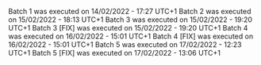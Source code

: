 Batch 1 was executed on 14/02/2022 - 17:27 UTC+1
Batch 2 was executed on 15/02/2022 - 18:13 UTC+1
Batch 3 was executed on 15/02/2022 - 19:20 UTC+1
Batch 3 [FIX] was executed on 15/02/2022 - 19:20 UTC+1
Batch 4 was executed on 16/02/2022 - 15:01 UTC+1
Batch 4 [FIX] was executed on 16/02/2022 - 15:01 UTC+1
Batch 5 was executed on 17/02/2022 - 12:23 UTC+1
Batch 5 [FIX] was executed on 17/02/2022 - 13:06 UTC+1
